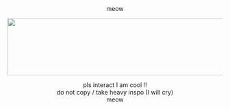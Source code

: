 <div align="center">meow</div>

<p align="center"><img width="866" height="133" src="https://github.com/neneplushie/neneplushie/assets/143755658/230f8ed9-235c-4b28-9810-15db3f0d748e
"></p>

<div align="center">pls interact I am cool !!</div>

<div align="center">do not copy / take heavy inspo (I will cry)</div>

<div align="center">meow</div>
